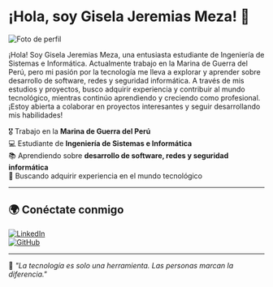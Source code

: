 # ¡Hola, soy Gisela Jeremias Meza! 👋  

![Foto de perfil](https://github.com/Gisela0711/MiPortafolio.github.io/blob/main/WhatsApp%20Image%202024-12-15%20at%205.57.18%20PM.jpeg)

¡Hola! 
Soy Gisela Jeremias Meza, una entusiasta estudiante de Ingeniería de Sistemas e Informática. Actualmente trabajo en la Marina de Guerra del Perú, pero mi pasión por la tecnología me lleva a explorar y aprender sobre desarrollo de software, redes y seguridad informática.
A través de mis estudios y proyectos, busco adquirir experiencia y contribuir al mundo tecnológico, mientras continúo aprendiendo y creciendo como profesional. ¡Estoy abierta a colaborar en proyectos interesantes y seguir desarrollando mis habilidades!

🎖 Trabajo en la **Marina de Guerra del Perú**  
💻 Estudiante de **Ingeniería de Sistemas e Informática**  
📚 Aprendiendo sobre **desarrollo de software, redes y seguridad informática**  
🚀 Buscando adquirir experiencia en el mundo tecnológico  

---

## 🌍 Conéctate conmigo  

[![LinkedIn](https://img.shields.io/badge/LinkedIn-0A66C2?style=for-the-badge&logo=linkedin&logoColor=white)](https://www.linkedin.com/in/gisela-milagros-jeremias-meza-a71146342)  
[![GitHub](https://img.shields.io/badge/GitHub-181717?style=for-the-badge&logo=github&logoColor=white)](https://github.com/Gisela0711)  

---

📌 *"La tecnología es solo una herramienta. Las personas marcan la diferencia."*  
